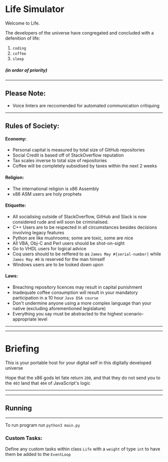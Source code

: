 # Life Simulator

Welcome to Life.

The developers of the universe have congregated and concluded with a defenition of life:
1. `coding`
2. `coffee`
3. `sleep`

##### (in order of priority)

---

## Please Note:

- Voice linters are reccomended for automated communication critiquing

---

## Rules of Society:


#### Economy:
- Personal capital is measured by total size of GitHub repositories
- Social Credit is based off of StackOverflow reputation
- Tax scales inverse to total size of repositories
- Coffee will be completely subsidised by taxes within the next 2 weeks

#### Religion:
- The international religion is x86 Assembly
- x86 ASM users are holy prophets


#### Etiquette:
- All socialising outside of StackOverflow, GitHub and Slack is now considered rude and will soon be criminalised.
- C++ Users are to be respected in all circumstances besides decisions involving legacy features
- Python are like mushrooms; some are toxic, some are nice
- All VBA, Obj-C and Perl users should be shot-on-sight
- Go to VHDL users for logical advice
- Coq users should to be reffered to as `James May #{serial-number}` while `James May #0` is reserved for the man himself
- Windows users are to be looked down upon

#### Laws:
- Breaching repository licences may result in capital punishment
- Inadequate coffee consumption will result in your mandatory participation in a 10 hour `Java DSA course`
- Don't undermine anyone using a more complex language than your native (excluding aforementioned legislature)
- Everything you say must be abstracted to the highest scenario-appropriate level

---
---

# Briefing

This is your portable host for your digital self in this digitally developed universe

Hope that the x86 gods let fate return `200`, and that they do not send you to the `403` land that `404` of JavaScript's logic

---
---

## Running
---

To run program run `python3 main.py`

### Custom Tasks:

Define any custom tasks within class `Life` with a `weight` of type `int` to have them be added to the `EventLoop`
